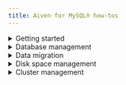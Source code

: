 ```yaml
---
title: Aiven for MySQL® how-tos
---
```


<details><summary>
Getting started
</summary>

-   [Create a managed Aiven for MySQL® service](/docs/platform/howto/create_new_service)
-   [Connect to Aiven for MySQL® service](/docs/products/mysql/howto/list-code-samples)
-   [Create a database in Aiven for MySQL®](/docs/products/mysql/howto/create-database)

</details>

<details><summary>
Database management
</summary>

-   [Create a database in Aiven for MySQL®](/docs/products/mysql/howto/create-database)
-   [Create remote replicas](/docs/products/mysql/howto/create-remote-replica)
-   [Backup and restore with mysqldump](/docs/products/mysql/howto/migrate-database-mysqldump)
-   [Disable foreign key checks](/docs/products/mysql/howto/disable-foreign-key-checks)
-   [Enable slow query logging](/docs/products/mysql/howto/enable-slow-queries)
-   [Create new tables without primary keys](/docs/products/mysql/howto/create-tables-without-primary-keys)
-   [Create missing primary keys](/docs/products/mysql/howto/create-missing-primary-keys)

</details>

<details><summary>
Data migration
</summary>

-   [Perform a pre-migration check](/docs/products/mysql/howto/do-check-service-migration)
-   [Migrate to Aiven from an external MySQL® with CLI](/docs/products/mysql/howto/migrate-from-external-mysql)
-   [Migrate MySQL® databases using Aiven Console](/docs/products/mysql/howto/migrate-db-to-aiven-via-console)

</details>

<details><summary>
Disk space management
</summary>

-   [Prevent running out of disk space](/docs/products/mysql/howto/prevent-disk-full)
-   [Reclaim disk space](/docs/products/mysql/howto/reclaim-disk-space)
-   [Identify disk usage issues](/docs/products/mysql/howto/identify-disk-usage-issues)

</details>

<details><summary>
Cluster management
</summary>

-   [Monitor a managed Aiven for MySQL® service](/docs/platform/howto/monitoring-services)
-   [Resize a managed Aiven for MySQL® service](/docs/platform/howto/scale-services)
-   [Schedule automatic maintenance updates](/docs/platform/howto/prepare-for-high-load)
-   [Upgrade a managed Aiven for MySQL® service](/docs/platform/howto/scale-services)
-   [Tag a managed Aiven for MySQL® service](/docs/platform/howto/tag-resources)
-   [Power off and delete a managed Aiven for MySQL® service](/docs/platform/concepts/service-power-cycle)
-   [Migrate a managed Aiven for MySQL® service](/docs/platform/howto/migrate-services-cloud-region)
-   [Fork a managed Aiven for MySQL® service](/docs/platform/howto/console-fork-service)

</details>
